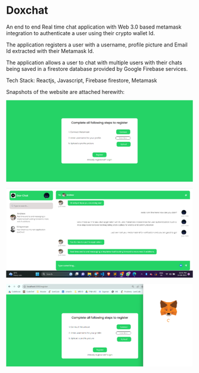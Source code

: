 # Doxchat
An end to end Real time chat application with Web 3.0 based metamask integration to authenticate a user using their crypto wallet Id.

The application registers a user  with a username, profile picture and Email Id extracted with their Metamask Id.

The application allows a user to chat with multiple users with their chats being saved in a firestore database provided by Google Firebase services.

Tech Stack: Reactjs, Javascript, Firebase firestore, Metamask

Snapshots of the website are attached herewith:

![Alt text](<Screenshot 2023-08-14 144320-1.png>)

![Alt text](<Screenshot 2023-08-14 144114-1.png>)

![Alt text](<Screenshot 2023-08-14 144221.png>)